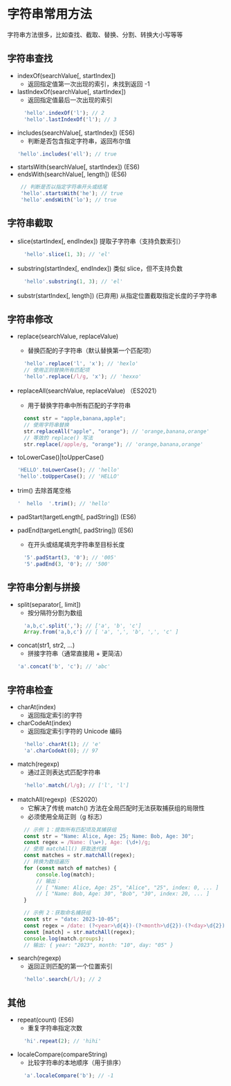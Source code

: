 # 字符串常用方法
字符串方法很多，比如查找、截取、替换、分割、转换大小写等等

## 字符串查找
* indexOf(searchValue[, startIndex])
  - 返回指定值第一次出现的索引，未找到返回 -1
* lastIndexOf(searchValue[, startIndex])
  - 返回指定值最后一次出现的索引
  ```js
    'hello'.indexOf('l'); // 2
    'hello'.lastIndexOf('l'); // 3
  ```
* includes(searchValue[, startIndex]) (ES6)
  - 判断是否包含指定字符串，返回布尔值
  ```js
  'hello'.includes('ell'); // true
  ```
* startsWith(searchValue[, startIndex]) (ES6)
* endsWith(searchValue[, length]) (ES6)
  ```js
   // 判断是否以指定字符串开头或结尾
   'hello'.startsWith('he'); // true
   'hello'.endsWith('lo'); // true
  ```

## 字符串截取
* slice(startIndex[, endIndex]) 提取子字符串（支持负数索引）
  ```js
    'hello'.slice(1, 3); // 'el'
  ```
* substring(startIndex[, endIndex]) 类似 slice，但不支持负数
  ```js
    'hello'.substring(1, 3); // 'el'
  ```
* substr(startIndex[, length]) (已弃用) 从指定位置截取指定长度的子字符串

## 字符串修改
* replace(searchValue, replaceValue)
  - 替换匹配的子字符串（默认替换第一个匹配项）
  ```js
    'hello'.replace('l', 'x'); // 'hexlo'
    // 使用正则替换所有匹配项
    'hello'.replace(/l/g, 'x'); // 'hexxo'
  ```
* replaceAll(searchValue, replaceValue) （ES2021）
  - 用于替换字符串中所有匹配的子字符串
  ```js
    const str = "apple,banana,apple";
    // 使用字符串替换
    str.replaceAll("apple", "orange"); // 'orange,banana,orange'
    // 等效的 replace() 写法
    str.replace(/apple/g, "orange"); // 'orange,banana,orange'
  ```

* toLowerCase()|toUpperCase()
  ```js
  'HELLO'.toLowerCase(); // 'hello'
  'hello'.toUpperCase(); // 'HELLO'
  ```
* trim() 去除首尾空格
  ```js
  '  hello  '.trim(); // 'hello'
  ```
* padStart(targetLength[, padString]) (ES6)
* padEnd(targetLength[, padString]) (ES6)
  - 在开头或结尾填充字符串至目标长度
  ```js
    '5'.padStart(3, '0'); // '005'
    '5'.padEnd(3, '0'); // '500'
  ```

## 字符串分割与拼接
* split(separator[, limit]) 
  - 按分隔符分割为数组
  ```js
    'a,b,c'.split(','); // ['a', 'b', 'c']
    Array.from('a,b,c') // [ 'a', ',', 'b', ',', 'c' ]
  ```
* concat(str1, str2, ...)
  - 拼接字符串（通常直接用 + 更简洁）
  ```js
  'a'.concat('b', 'c'); // 'abc'
  ```

## 字符串检查
* charAt(index)
  - 返回指定索引的字符
* charCodeAt(index)
  - 返回指定索引字符的 Unicode 编码
  ```js
    'hello'.charAt(1); // 'e'
    'a'.charCodeAt(0); // 97
  ```
* match(regexp)
  - 通过正则表达式匹配字符串
  ```js
    'hello'.match(/l/g); // ['l', 'l']
  ```
* matchAll(regexp)（ES2020）
  - 它解决了传统 match() 方法在全局匹配时无法获取捕获组的局限性
  - 必须使用全局正则（g 标志）
  ```js
    // 示例 1：提取所有匹配项及其捕获组
    const str = "Name: Alice, Age: 25; Name: Bob, Age: 30";
    const regex = /Name: (\w+), Age: (\d+)/g;
    // 使用 matchAll() 获取迭代器
    const matches = str.matchAll(regex);
    // 转换为数组遍历
    for (const match of matches) {
        console.log(match);
        // 输出：
        // [ "Name: Alice, Age: 25", "Alice", "25", index: 0, ... ]
        // [ "Name: Bob, Age: 30", "Bob", "30", index: 20, ... ]
    }

    // 示例 2：获取命名捕获组
    const str = "date: 2023-10-05";
    const regex = /date: (?<year>\d{4})-(?<month>\d{2})-(?<day>\d{2})/g;
    const [match] = str.matchAll(regex);
    console.log(match.groups); 
    // 输出: { year: "2023", month: "10", day: "05" }
  ```
* search(regexp)
  - 返回正则匹配的第一个位置索引
  ```js
    'hello'.search(/l/); // 2
  ```

## 其他
* repeat(count) (ES6)
  - 重复字符串指定次数
  ```js
    'hi'.repeat(2); // 'hihi'
  ```
* localeCompare(compareString)
  - 比较字符串的本地顺序（用于排序）
  ```js
    'a'.localeCompare('b'); // -1
  ```
